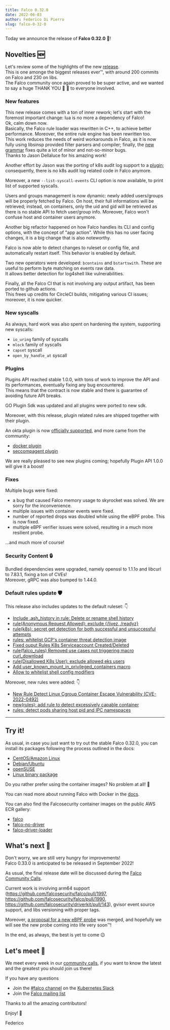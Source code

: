 ```yaml
---
title: Falco 0.32.0
date: 2022-06-03
author: Federico Di Pierro
slug: falco-0-32-0
---
```


Today we announce the release of **Falco 0.32.0** 🦅!

## Novelties 🆕

Let's review some of the highlights of the new [release](https://github.com/falcosecurity/falco/blob/master/CHANGELOG.md#v0320).  
This is one amonge the biggest releases ever™, with around 200 commits on Falco and 230 on libs.  
The Falco community once again proved to be super active, and we wanted to say a huge THANK YOU 🙏 💖 to everyone involved.

### New features

This new release comes with a ton of inner rework; let's start with the foremost important change: lua is no more a dependency of Falco!  
Ok, calm down now.  
Basically, the Falco rule loader was rewritten in C++, to achieve better performance. Moreover, the entire rule engine has been rewritten too.  
This work reduces the needs of weird workarounds in Falco, as it is now fully using libsinsp provided filter parsers and compiler; finally, the [new grammar](https://github.com/falcosecurity/libs/pull/217) fixes quite a lot of minor and not-so-minor bugs.  
Thanks to Jason Dellaluce for his amazing work!  

Another effort by Jason was the porting of k8s audit log support to a [plugin](https://github.com/falcosecurity/plugins/tree/master/plugins/k8saudit); consequently, there is no k8s audit log related code in Falco anymore.

Moreover, a new `--list-syscall-events` CLI option is now available, to print list of supported syscalls.

Users and groups management is now dynamic: newly added users/groups will be properly fetched by Falco. On host, their full informations will be retrieved; instead, on containers, only the uid and gid will be retrieved as there is no stable API to fetch user/group info.
Moreover, Falco won't confuse host and container users anymore.

Another big refactor happened on how Falco handles its CLI and config options, with the concept of "app action". While this has no user facing changes, it is a big change that is also noteworthy.  

Falco is now able to detect changes to ruleset or config file, and automatically restart itself. This behavior is enabled by default.  

Two new operators were developed: `bcontains` and `bstartswith`. These are useful to perform byte matching on events raw data.  
It allows better detection for log4shell like vulnerabilities.  

Finally, all the Falco CI that is not involving any output artifact, has been ported to github actions.  
This frees up credits for CircleCI builds, mitigating various CI issues; moreover, it is now quicker.  

### New syscalls

As always, hard work was also spent on hardening the system, supporting new syscalls:
* `io_uring` family of syscalls
* `mlock` family of syscalls
* `capset` syscall
* `open_by_handle_at` syscall

### Plugins

Plugins API reached stable 1.0.0, with tons of work to improve the API and its performances, eventually fixing any bug encountered.  
This means that the contract is now stable and there is guarantee of avoiding future API breaks.  

GO Plugin Sdk was updated and all plugins were ported to new sdk.

Moreover, with this release, plugin related rules are shipped together with their plugin.  

An okta plugin is now [officially supported](https://github.com/falcosecurity/plugins/tree/master/plugins/okta), and more came from the community:
* [docker plugin](https://github.com/Issif/docker-plugin)
* [seccompagent plugin](https://github.com/kinvolk/seccompagent)

We are really pleased to see new plugins coming; hopefully Plugin API 1.0.0 will give it a boost!

### Fixes

Multiple bugs were fixed:

* a bug that caused Falco memory usage to skyrocket was solved. We are sorry for the inconvenience. 
* multiple issues with container events were fixed.
* number of reported drops was doubled while using the eBPF probe. This is now fixed.
* multiple eBPF verifier issues were solved, resulting in a much more resilient probe.

...and much more of course!

### Security Content 🔒

Bundled dependencies were upgraded, namely openssl to 1.1.1o and libcurl to 7.83.1, fixing a ton of CVEs!  
Moreover, gRPC was also bumped to 1.44.0.

### Default rules update 🛡️

This release also includes updates to the default ruleset: 👇
* [Include .ash_history  in rule: Delete or rename shell history](https://github.com/falcosecurity/falco/pull/1956)
* [rule(Anonymous Request Allowed): exclude {/livez, /readyz}](https://github.com/falcosecurity/falco/pull/1954)
* [rule(k8s): secret get detection for both successful and unsuccessful attempts](https://github.com/falcosecurity/falco/pull/1949)
* [rules: whitelist GCP's container threat detection image](https://github.com/falcosecurity/falco/pull/1959)
* [Fixed ouput Rules K8s Serviceaccount Created/Deleted](https://github.com/falcosecurity/falco/pull/1973/files)
* [rule(falco_rules) Removed use cases not triggering macro curl_download](https://github.com/falcosecurity/falco/pull/1968)
* [rule(Disallowed K8s User): exclude allowed eks users](https://github.com/falcosecurity/falco/pull/1960)
* [Add user_known_mount_in_privileged_containers macro](https://github.com/falcosecurity/falco/pull/1930)
* [Allow to whitelist shell config modifiers](https://github.com/falcosecurity/falco/pull/1938)

Moreover, new rules were added: 👇
* [New Rule Detect Linux Cgroup Container Escape Vulnerability (CVE-2022-0492)](https://github.com/falcosecurity/falco/pull/1969)
* [new(rules): add rule to detect excessively capable container](https://github.com/falcosecurity/falco/pull/1963)
* [rules: detect pods sharing host pid and IPC namespaces](https://github.com/falcosecurity/falco/pull/1951)

---

## Try it!

As usual, in case you just want to try out the stable Falco 0.32.0, you can install its packages following the process outlined in the docs:

- [CentOS/Amazon Linux](https://falco.org/docs/getting-started/installation/#centos-rhel)
- [Debian/Ubuntu](https://falco.org/docs/getting-started/installation/#debian)
- [openSUSE](https://falco.org/docs/getting-started/installation/#suse)
- [Linux binary package](https://falco.org/docs/getting-started/installation/#linux-binary)

Do you rather prefer using the container images? No problem at all! 🐳

You can read more about running Falco with Docker in the [docs](https://falco.org/docs/getting-started/running/#docker).

You can also find the Falcosecurity container images on the public AWS ECR gallery:

- [falco](https://gallery.ecr.aws/falcosecurity/falco)
- [falco-no-driver](https://gallery.ecr.aws/falcosecurity/falco-no-driver)
- [falco-driver-loader](https://gallery.ecr.aws/falcosecurity/falco-driver-loader)

## What's next 🔮

Don't worry, we are still very hungry for improvements!   
Falco 0.33.0 is anticipated to be released in September 2022!

As usual, the final release date will be discussed during the [Falco Community Calls](https://github.com/falcosecurity/community).

Current work is involving arm64 support (https://github.com/falcosecurity/falco/pull/1997, https://github.com/falcosecurity/falco/pull/1990, https://github.com/falcosecurity/driverkit/pull/143), gvisor event source support, and libs versioning with proper tags.  

Moreover, [a proposal for a new eBPF probe](https://github.com/falcosecurity/libs/pull/268) was merged, and hopefully we will see the new probe coming into life very soon™!

In the end, as always, the best is yet to come 😉

## Let's meet 🤝

We meet every week in our [community calls](https://github.com/falcosecurity/community),
if you want to know the latest and the greatest you should join us there!

If you have any questions

- Join the [#falco channel](https://kubernetes.slack.com/messages/falco) on the [Kubernetes Slack](https://slack.k8s.io)
- Join the [Falco mailing list](https://lists.cncf.io/g/cncf-falco-dev)

Thanks to all the amazing contributors!

Enjoy! 🥳

Federico
